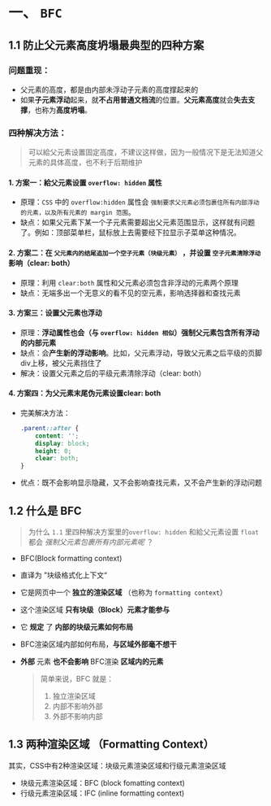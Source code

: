 ﻿# 一、 `BFC`

## 1.1 防止父元素高度坍塌最典型的四种方案

### 问题重现：

* 父元素的高度，都是由内部未浮动子元素的高度撑起来的
* 如果**子元素浮动**起来，就**不占用普通文档流**的位置。**父元素高度**就会**失去支撑**，也称为**高度坍塌**。
  

### 四种解决方法：

> 可以給父元素设置固定高度，不建议这样做，因为一般情况下是无法知道父元素的具体高度，也不利于后期维护



#### 1. 方案一：給父元素设置 `overflow: hidden` 属性

* 原理：`CSS` 中的 `overflow:hidden` 属性会 `强制要求父元素必须包裹住所有内部浮动的元素，以及所有元素的 margin 范围`。
* 缺点：如果父元素下某一个子元素需要超出父元素范围显示，这样就有问题了。例如：顶部菜单栏，鼠标放上去需要经下拉显示子菜单这种情况。

#### 2. 方案二：在 `父元素内的结尾追加一个空子元素（块级元素）` ，并设置 `空子元素清除浮动` 影响（clear: both）

* 原理：利用 `clear:both` 属性和父元素必须包含非浮动的元素两个原理
* 缺点：无端多出一个无意义的看不见的空元素，影响选择器和查找元素

#### 3. 方案三：设置**父元素也浮动**

* 原理：**浮动属性也会（与 `overflow: hidden 相似`）强制父元素包含所有浮动的内部元素**
* 缺点：会**产生新的浮动影响**。比如，父元素浮动，导致父元素之后平级的页脚div上移，被父元素挡住了
* 解决：设置父元素之后的平级元素清除浮动（clear: both）

#### 4. 方案四：为**父元素末尾伪元素设置clear: both**

* 完美解决方法：

  ```css
  .parent::after {
      content: '';
      display: block;
      height: 0;
      clear: both;
  }
  ```

  

* 优点：既不会影响显示隐藏，又不会影响查找元素，又不会产生新的浮动问题



## 1.2 什么是 BFC

> 为什么 `1.1` 里四种解决方案里的`overflow: hidden` 和給父元素设置 `float` 都会 *强制父元素包裹所有内部元素呢* ？

* BFC(Block formatting context)

* 直译为 ”块级格式化上下文“

* 它是网页中一个 **独立的渲染区域** （也称为 `formatting context`）

* 这个渲染区域 **只有块级（Block）元素才能参与**

* 它 **规定** 了 **内部的块级元素如何布局**

* BFC渲染区域内部如何布局，**与区域外部毫不想干**

* **外部** 元素 **也不会影响** BFC渲染 **区域内的元素**

  > 简单来说，BFC 就是：
  >
  > 1. 独立渲染区域
  > 2. 内部不影响外部
  > 3. 外部不影响内部

## 1.3 两种渲染区域 （Formatting Context）

其实，CSS中有2种渲染区域：块级元素渲染区域和行级元素渲染区域

* 块级元素渲染区域：BFC (block fomatting context)
* 行级元素渲染区域：IFC (inline formatting context)

